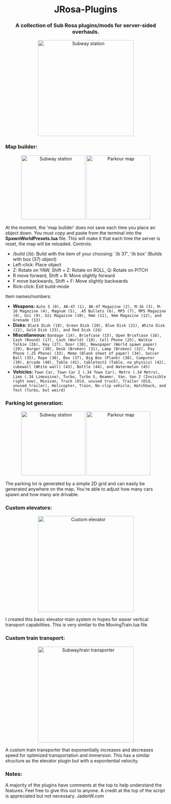 <h1 align="center">JRosa-Plugins</h1>
<h3 align="center">A collection of Sub Rosa plugins/mods for server-sided overhauls.</h3>
<p align="center">
  <img src="https://github.com/Blueeyesjt1/JRosa-Plugins/assets/59098194/f88037e0-8930-47ce-bb1a-17abf5ce4596" alt="Subway station" height="300">
</p>

<h3>Map builder:</h3>
<p align="center">
<img src="https://github.com/Blueeyesjt1/JRosa-Plugins/assets/59098194/7c29b431-1518-4ea7-8127-dc64ad13fe2b" alt="Subway station" height="200">
<img src="https://github.com/Blueeyesjt1/JRosa-Plugins/assets/59098194/60426334-4404-4ab4-9640-c14171591d5f" alt="Parkour map" height="200">
</p>
At the moment, the 'map builder' does not save each time you place an object down. You must copy and paste from the terminal into the <b>SpawnWorldPresets.lua</b> file. This will make it that each time the server is reset, the map will be reloaded.
Controls:
<ul>
  <li>/build (/b): Build with the item of your choosing: '/b 37', '/b box' (Builds with box (37) object)</li>
  <li>Left-click: Place object</li>
  <li>Z: Rotate on YAW, Shift + Z: Rotate on ROLL, Q: Rotate on PITCH</li>
  <li>R move forward, Shift + R: Move slightly forward</li>
  <li>F move backwards, Shift + F: Move slightly backwards</li>
  <li>Rick-click: Exit build-mode</li>
</ul>

Item names/numbers:
<ul>
  <li><b>Weapons:</b> <code>Auto 5 (0), AK-47 (1), AK-47 Magazine (2), M-16 (3), M-16 Magazine (4), Magnum (5), .45 Bullets (6), MP5 (7), MP5 Magazine (8), Uzi (9), Uzi Magazine (10), 9mm (11), 9mm Magazine (12), and Grenade (13)</code></li>
  <li><b>Disks:</b> <code>Black Disk (19), Green Disk (20), Blue Disk (21), White Disk (22), Gold Disk (23), and Red Disk (24)</code></li>
  <li><b>Miscellaneous:</b> <code>Bandage (14), Briefcase (15), Open Briefcase (16), Cash (Round) (17), Cash (World) (18), Cell Phone (25), Walkie Talkie (26), Key (27), Door (28), Newspaper (World spawn paper) (29), Burger (30), Desk (Broken) (31), Lamp (Broken) (32), Pay Phone (.25 Phone) (33), Memo (Blank sheet of paper) (34), Soccer Ball (35), Rope (36), Box (37), Big Box (Plank) (38), Computer (39), Arcade (40), Table (41), tabletest2 (Table, no physics) (42), cubewall (White wall) (43), Bottle (44), and Watermelon (45)</code></li>
  <li><b>Vehicles:</b> <code>Town Car, Town Car 2 (.34 Town Car), Metro (.34 Metro), Limo (.34 Limousine), Turbo, Turbo S, Beamer, Van, Van 2 (Invisible right now), Minivan, Truck (Old, unused truck), Trailer (Old, unused trailer), Helicopter, Train, No-clip vehicle, Hatchback, and Test (Turbo, but weird)</code></li>
</ul>

<h3>Parking lot generation:</h3>
<p align="center">
<img src="https://github.com/Blueeyesjt1/JRosa-Plugins/assets/59098194/bedc15f3-4742-4ef8-adc1-bdcaeec8088e" alt="Subway station" height="200">
<img src="https://github.com/Blueeyesjt1/JRosa-Plugins/assets/59098194/14ebf3e6-6f72-4445-99ea-1d6514e8db41" alt="Parkour map" height="200">
</p>
The parking lot is generated by a simple 2D grid and can easily be generated anywhere on the map. You're able to adjust how many cars spawn and how many are drivable.

<h3>Custom elevators:</h3>
<p align="center">
<img src="https://github.com/Blueeyesjt1/JRosa-Plugins/assets/59098194/54af9384-5782-42a3-b579-14a49d748958" alt="Custom elevator" height="300">
</p>
I created this basic elevator-train system in hopes for easier vertical transport capabilities. This is very similar to the MovingTrain.lua file.

<h3>Custom train transport:</h3>
<p align="center">
<img src="https://github.com/Blueeyesjt1/JRosa-Plugins/assets/59098194/cd754f24-31f7-4639-bb25-58ef47cbf847" alt="Subway/train transporter" height="300">
</p>
A custom train transporter that exponentially increases and decreases speed for optimized transportation and immersion. 
This has a similar structure as the elevator plugin but with a expontential velocity.

<h3>Notes:</h3>
A majority of the plugins have comments at the top to help understand the features.
Feel free to give this out to anyone. A credit at the top of the script is appreciated but not necessary.
JadenW.com

